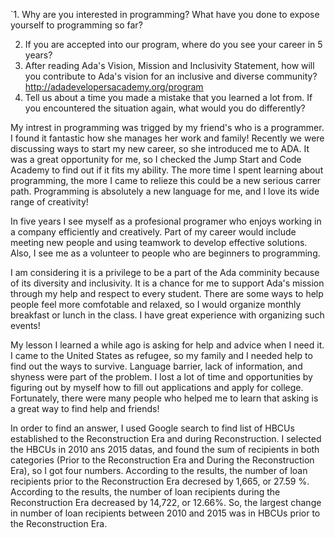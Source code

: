 `1. Why are you interested in programming? What have you done to expose yourself to programming so far?

2. If you are accepted into our program, where do you see your career in 5 years?
3. After reading Ada's Vision, Mission and Inclusivity Statement, how will you contribute to Ada's vision for an inclusive and diverse community? http://adadevelopersacademy.org/program
4. Tell us about a time you made a mistake that you learned a lot from. If you encountered the situation again, what would you do differently?

My intrest in programming was trigged by my friend's who is a programmer. I found it fantastic how she manages her work and family! Recently we were discussing ways to start my new career, so she introduced me to ADA. It was a great opportunity for me, so I checked the Jump Start and Code Academy to find out if it fits my ability. The more time I spent learning about programming, the more I came to relieze this could be a new serious carrer path. Programming is absolutely a new language for me, and I love its wide range of creativity! 

In five years I see myself as a profesional  programer who enjoys working in a company efficiently and creatively. Part of my career would include meeting new people and using teamwork to develop effective solutions. Also, I see me as a volunteer to people who are beginners to programming.

I am considering it is a privilege to be a part of the Ada comminity because of its diversity and inclusivity. It is  a chance for me to support Ada's mission through my help and respect to every student. There are some ways to help people feel more comfotable and relaxed, so I would organize monthly breakfast or lunch in the class. I have great experience with organizing such events! 

My lesson I learned a while ago is asking for help and advice when I need it. I came to the United States as refugee, so my family and I  needed help to find out the ways to survive. Language barrier, lack of information, and shyness were part of the problem. I lost a lot of time and opportunities by figuring out by myself how to fill out applications  and apply for college. Fortunately, there were many people who helped me to learn that asking is a great way to find help and friends! 



In order to find an answer, I used Google search to find list of HBCUs established to the Reconstruction Era and during Reconstruction. 
I selected the HBCUs in 2010 ans 2015 datas, and found the sum of recipients in both categories (Prior to the Reconstruction Era and During the Reconstruction Era), so I got four numbers.
According to the results, the number of loan recipients prior to the Reconstruction Era 
decresed by 1,665, or 27.59 %.
According to the results, the number of loan recipients during the Reconstruction Era 
decreased by 14,722, or 12.66%.
So, the largest change in number of loan recipients between 2010 and 2015 was in HBCUs prior to the Reconstruction Era.
